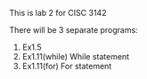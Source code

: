 This is lab 2 for CISC 3142

There will be 3 separate programs:

1) Ex1.5 
2) Ex1.11(while)             While statement
3) Ex1.11(for)                 For statement